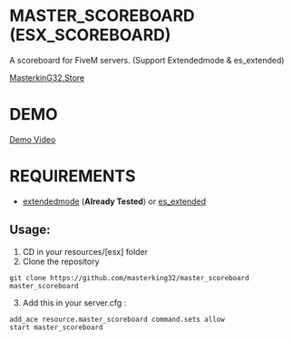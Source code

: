 # MASTER_SCOREBOARD (ESX_SCOREBOARD)

A scoreboard for FiveM servers. (Support Extendedmode & es_extended)

[MasterkinG32.Store](https://masterking32.store)

# DEMO

[Demo Video](https://youtu.be/c2oLZdV25ZI)

# REQUIREMENTS
- [extendedmode](https://github.com/extendedmode/extendedmode) (**Already Tested**) or [es_extended](https://github.com/esx-framework/es_extended)

## Usage:

1) CD in your resources/[esx] folder
2) Clone the repository
```
git clone https://github.com/masterking32/master_scoreboard master_scoreboard
```
3) Add this in your server.cfg :

```
add_ace resource.master_scoreboard command.sets allow
start master_scoreboard
```


